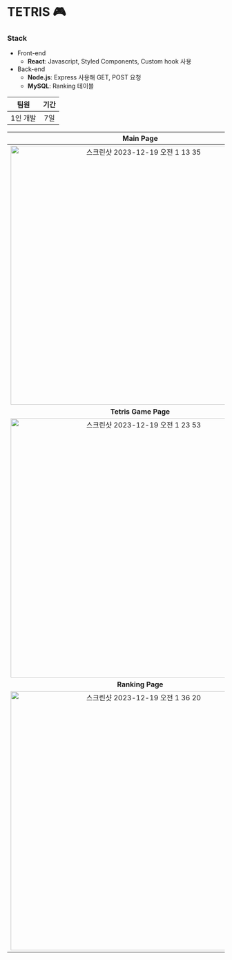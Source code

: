 # TETRIS 🎮



### Stack

- Front-end
  - **React**: Javascript, Styled Components, Custom hook 사용
- Back-end
  - **Node.js**: Express 사용해 GET, POST 요청
  - **MySQL**: Ranking 테이블

| 팀원 | 기간 |
|:--:|:--:|
| 1인 개발 | 7일 |


| Main Page | 
|:--:|
|<img width="600" alt="스크린샷 2023-12-19 오전 1 13 35" src="https://github.com/dbdbennn/Tetris_react/assets/85720276/7388f5a2-ed49-40b0-bef0-eed03d576d9e"> |
|**Tetris Game Page** | 
<img width="600" alt="스크린샷 2023-12-19 오전 1 23 53" src="https://github.com/dbdbennn/Tetris_react/assets/85720276/de5123c9-dd3d-4232-8a41-254a83f44598"> |
|**Ranking Page** |
<img width="600" alt="스크린샷 2023-12-19 오전 1 36 20" src="https://github.com/dbdbennn/Tetris_react/assets/85720276/32a5f90e-eb82-4d9f-a9d2-c8a180404987"> |


